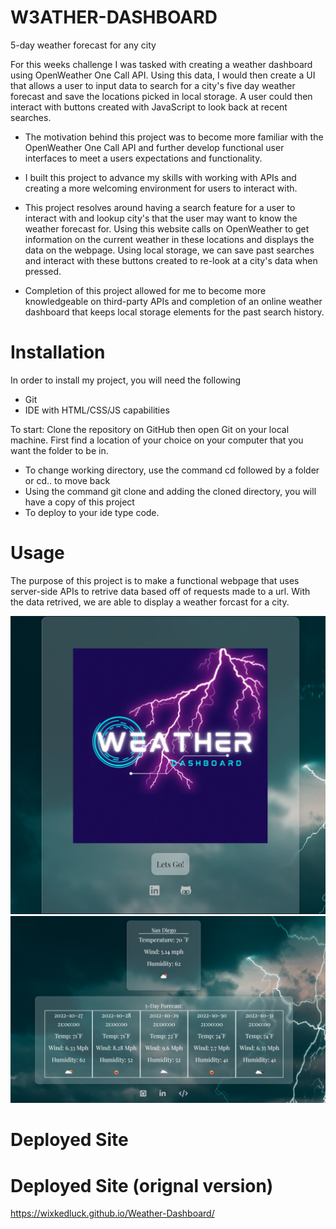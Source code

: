 # W3ATHER-DASHBOARD

 5-day weather forecast for any city 

For this weeks challenge I was tasked with creating a weather dashboard using OpenWeather One Call API. Using this data, I would then create a UI that allows a user to input data to search for a city's five day weather forecast and save the locations picked in local storage. A user could then interact with buttons created with JavaScript to look back at recent searches.   

- The motivation behind this project was to become more familiar with the OpenWeather One Call API and further develop functional user interfaces to meet a users expectations and functionality.  
 
- I built this project to advance my skills with working with APIs and creating a more welcoming environment for users to interact with.

- This project resolves around having a search feature for a user to interact with and lookup city's that the user may want to know the weather forecast for. Using this website calls on OpenWeather to get information on the current weather in these locations and displays the data on the webpage. Using local storage, we can save past searches and interact with these buttons created to re-look at a city's data when pressed.   

- Completion of this project allowed for me to become more knowledgeable on third-party APIs and completion of an online weather dashboard that keeps local storage elements for the past search history. 

# Installation
In order to install my project, you will need the following

- Git
- IDE with HTML/CSS/JS capabilities 

To start: 
Clone the repository on GitHub then open Git on your local machine. First find a location of your choice on your computer that you want the folder to be in.
- To change working directory, use the command cd followed by a folder or cd.. to move back  
- Using the command git clone and adding the cloned directory, you will have a copy of this project
- To deploy to your ide type code. 

# Usage 
The purpose of this project is to make a functional webpage that uses server-side APIs to retrive data based off of requests made to a url. With the data retrived, we are able to display a weather forcast for a city. 


![Challange6-WeatherAPI](./public/images/landingpage.PNG)
![Challange6-Weather](./public/images/weathertrial.PNG)
# Deployed Site 

# Deployed Site (orignal version)
https://wixkedluck.github.io/Weather-Dashboard/
